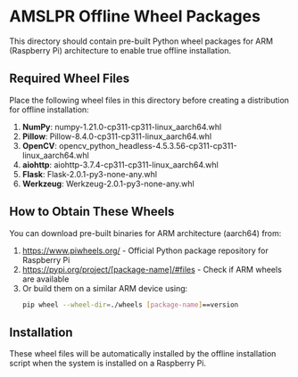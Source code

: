 # AMSLPR Offline Wheel Packages

This directory should contain pre-built Python wheel packages for ARM (Raspberry Pi) architecture to enable true offline installation.

## Required Wheel Files

Place the following wheel files in this directory before creating a distribution for offline installation:

1. **NumPy**: numpy-1.21.0-cp311-cp311-linux_aarch64.whl
2. **Pillow**: Pillow-8.4.0-cp311-cp311-linux_aarch64.whl 
3. **OpenCV**: opencv_python_headless-4.5.3.56-cp311-cp311-linux_aarch64.whl
4. **aiohttp**: aiohttp-3.7.4-cp311-cp311-linux_aarch64.whl
5. **Flask**: Flask-2.0.1-py3-none-any.whl
6. **Werkzeug**: Werkzeug-2.0.1-py3-none-any.whl

## How to Obtain These Wheels

You can download pre-built binaries for ARM architecture (aarch64) from:

1. https://www.piwheels.org/ - Official Python package repository for Raspberry Pi
2. https://pypi.org/project/[package-name]/#files - Check if ARM wheels are available
3. Or build them on a similar ARM device using:
   ```bash
   pip wheel --wheel-dir=./wheels [package-name]==version
   ```

## Installation

These wheel files will be automatically installed by the offline installation script when the system is installed on a Raspberry Pi.